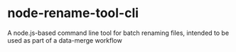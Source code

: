 # node-rename-tool-cli
A node.js-based command line tool for batch renaming files, intended to be used as part of a data-merge workflow
